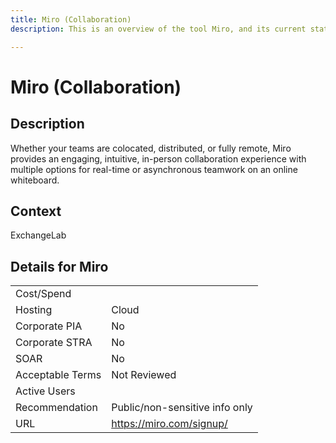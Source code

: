 ```yaml
---
title: Miro (Collaboration)
description: This is an overview of the tool Miro, and its current status  within BC Gov.

---
```


# Miro (Collaboration)



## Description
Whether your teams are colocated, distributed, or fully remote, Miro provides an engaging, intuitive, in-person collaboration experience with multiple options for real-time or asynchronous teamwork on an online whiteboard.

## Context
ExchangeLab

##  Details for Miro

|   |   |
|---|---|
|Cost/Spend   |   |
|Hosting   | Cloud  |
|Corporate PIA   | No  |
|Corporate STRA   | No   |
|SOAR   | No  |
|Acceptable Terms   | Not Reviewed  |
|Active Users   |   |
|Recommendation   |  Public/non-sensitive info only |
|URL   | https://miro.com/signup/  |

